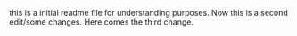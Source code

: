 this is a initial readme file for understanding purposes. 
Now this is a second edit/some changes.
Here comes the third change.

